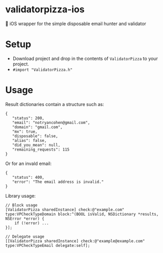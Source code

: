 # validatorpizza-ios
🍕 iOS wrapper for the simple disposable email hunter and validator

# Setup
* Download project and drop in the contents of `ValidatorPizza` to your project.
* `#import "ValidatorPizza.h"`

# Usage
Result dictionaries contain a structure such as:
```
{
   "status": 200,
   "email": "notryancohen@gmail.com",
   "domain": "gmail.com",
   "mx": true,
   "disposable": false,
   "alias": false,
   "did_you_mean": null,
   "remaining_requests": 115
}
```
Or for an invald email:
```
{
   "status": 400,
   "error": "The email address is invalid."
}
```

Library usage:
```
// Block usage
[ValidatorPizza sharedInstance] check:@"example.com" type:VPCheckTypeDomain block:^(BOOL isValid, NSDictionary *results, NSError *error) {
    if (!error) ...
}];

// Delegate usage
[[ValidatorPizza sharedInstance] check:@"example@example.com" type:VPCheckTypeEmail delegate:self];
```

